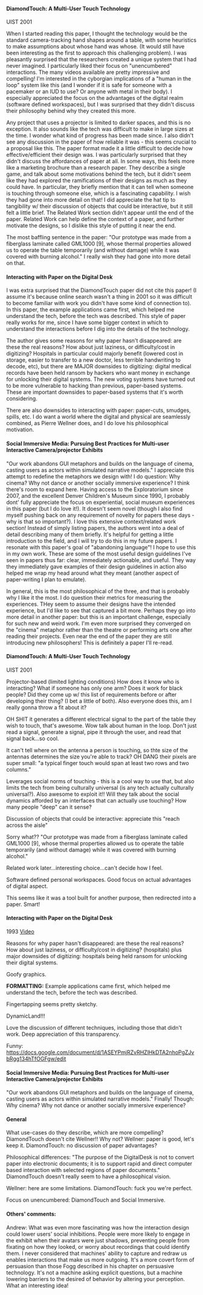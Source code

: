 #### DiamondTouch: A Multi-User Touch Technology 
UIST 2001

When I started reading this paper, I thought the technology would be the standard camera-tracking hand shapes around a table, with some heuristics to make assumptions about whose hand was whose. (It would still have been interesting as the first to approach this challenging problem). I was pleasantly surprised that the researchers created a unique system that I had never imagined. I particularly liked their focus on "unencumbered" interactions. The many videos available are pretty impressive and compelling! I'm interested in the cyborgian implications of a "human in the loop" system like this (and I wonder if it is safe for someone with a pacemaker or an IUD to use? Or anyone with metal in their body). I especially appreciated the focus on the advantages of the digital realm (software defined workspaces), but I was surprised that they didn't discuss their philosophy behind why they created this more.

Any project that uses a projector is limited to darker spaces, and this is no exception. It also sounds like the tech was difficult to make in large sizes at the time. I wonder what kind of progress has been made since. I also didn't see any discussion in the paper of how reliable it was - this seems crucial to a proposal like this. The paper format made it a little difficult to decide how effective/efficient their design was. I was particularly surprised that they didn't discuss the affordances of paper at all. In some ways, this feels more like a marketing brochure than a research paper. They describe a single game, and talk about some motivations behind the tech, but it didn't seem like they had explored the ramifications of their designs as much as they could have. In particular, they briefly mention that it can tell when someone is touching through someone else, which is a fascinating capability. I wish they had gone into more detail on that! I did appreciate the hat tip to tangibility w/ their discussion of objects that could be interactive, but it still felt a little brief. The Related Work section didn't appear until the end of the paper. Related Work can help define the context of a paper, and further motivate the designs, so I dislike this style of putting it near the end.

The most baffling sentence in the paper: "Our prototype was made from a fiberglass laminate called GML1000 [9], whose thermal properties allowed us to operate the table temporarily (and without damage) while it was covered with burning alcohol." I really wish they had gone into more detail on that.

#### Interacting with Paper on the Digital Desk

I was extra surprised that the DiamondTouch paper did not cite this paper! (I assume it's because online search wasn't a thing in 2001 so it was difficult to become familiar with work you didn't have some kind of connection to). In this paper, the example applications came first, which helped me understand the tech, before the tech was described. This style of paper really works for me, since I have some bigger context in which to understand the interactions before I dig into the details of the technology. 

The author gives some reasons for why paper hasn't disappeared: are these the real reasons? How about just laziness, or difficulty/cost in digitizing? Hospitals in particular could majorly benefit (lowered cost in storage, easier to transfer to a new doctor, less terrible handwriting to decode, etc), but there are MAJOR downsides to digitizing: digital medical records have been held ransom by hackers who want money in exchange for unlocking their digital systems. The new voting systems have turned out to be more vulnerable to hacking than previous, paper-based systems. These are important downsides to paper-based systems that it's worth considering. 

There are also downsides to interacting with paper: paper-cuts, smudges, spills, etc. I do want a world where the digital and physical are seamlessly combined, as Pierre Wellner does, and I do love his philosophical motivation.

#### Social Immersive Media: Pursuing Best Practices for Multi-user Interactive Camera/projector Exhibits

"Our work abandons GUI metaphors and builds on the language of cinema, casting users as actors within simulated narrative
models." I appreciate this attempt to redefine the metaphors we design with! I do question: Why cinema? Why not dance or another socially immersive experience? I think there's room to expand here. Having access to the Exploratorium since 2007, and the excellent Denver Children's Museum since 1990, I probably dont' fully appreciate the focus on experiential, social museum experiences in this paper (but I do love it!). It doesn't seem novel (though I also find myself pushing back on any requirement of novelty for papers these days - why is that so important?). I love this extensive context/related work section! Instead of simply listing papers, the authors went into a deal of detail describing many of them briefly. It's helpful for getting a little introduction to the field, and I will try to do this in my future papers. I resonate with this paper's goal of "abandoning language"! I hope to use this in my own work. These are some of the most useful design guidelines I've seen in papers thus far: clear, immediately actionable, and useful.  They way they immediately gave examples of their design guidelines in action also helped me wrap my head around what they meant (another aspect of paper-writing I plan to emulate).

In general, this is the most philosophical of the three, and that is probably why I like it the most. I do question their metrics for measuring the experiences. THey seem to assume their designs have the intended experience, but I'd like to see that captured a bit more. Perhaps they go into more detail in another paper: but this is an important challenge, especially for such new and weird work. I'm even more surprised they converged on the "cinema" metaphor rather than the theatre or performing arts one after reading their projects. Even near the end of the paper they are still introducing new philosophers! This is definitely a paper I'll re-read.

#### DiamondTouch: A Multi-User Touch Technology 
UIST 2001

Projector-based (limited lighting conditions)
How does it know who is interacting? What if someone has only one arm? Does it work for black people?
Did they come up w/ this list of requirements before or after developing their thing? (I bet a little of both). Also everyone does this, am I really gonna throw a fit about it?

OH SHIT it generates a different electrical signal to the part of the table they wish to touch, that's awesome. Wow talk about human in the loop. Don't just read a signal, generate a signal, pipe it through the user, and read that signal back...so cool.

It can't tell where on the antenna a person is touching, so thte size of the antennas determines the size you're able to track? OH DANG their pixels are super small:  "a typical finger touch would span at least two rows and two columns." 

Leverages social norms of touching - this is a cool way to use that, but also limits the tech from being culturally universal (is any tech actually culturally universal?). Also awesome to exploit it!! Will they talk about the social dynamics afforded by an interfaces that can actually use touching? How many people "deep" can it sense? 

Discussion of objects that could be interactive: appreciate this "reach across the aisle"

Sorry what??
"Our prototype was made from a fiberglass laminate called GML1000 [9], whose thermal properties allowed us to operate the table temporarily (and without damage) while it was covered with burning alcohol."

Related work later...interesting choice...can't decide how I feel.

Software defined personal workspaces. Good focus on actual advantages of digital aspect.

This seems like it was a tool built for another purpose, then redirected into a paper. Smart!

#### Interacting with Paper on the Digital Desk
1993
[Video](https://www.youtube.com/watch?v=9HXp3s7x68o)

Reasons for why paper hasn't disappeared: are these the real reasons? How about just laziness, or difficulty/cost in digitizing? (hospitals) plus major downsides of digitizing: hospitals being held ransom for unlocking their digital systems.

Goofy graphics.

**FORMATTING:**
Example applications came first, which helped me understand the tech, before the tech was described.

Fingertapping seems pretty sketchy. 

DynamicLand!!!

Love the discussion of different techniques, including those that didn't work. Deep appreciation of this transparency. 

Funny:
https://docs.google.com/document/d/1ASEYPmjRZvRHZlHkDTA2nhoPgZJvbRgg134hTfOGFgw/edit

#### Social Immersive Media: Pursuing Best Practices for Multi-user Interactive Camera/projector Exhibits

"Our work abandons GUI metaphors and builds on the language of cinema, casting users as actors within simulated narrative
models."
Finally! Though: Why cinema? Why not dance or another socially immersive experience?

#### General
What use-cases do they describe, which are more compelling?
DiamondTouch doesn't cite Wellner!! Why not?
Wellner: paper is good, let's keep it. DiamondTouch: no discussion of paper advantages? 

Philosophical differences:
"The purpose of the DigitalDesk is not to convert paper into electronic documents; it is to support rapid and direct computer based interaction with selected regions of paper documents." DiamondTouch doesn't really seem to have a philosophical vision.

Wellner: here are some limitations. DiamondTouch: fuck you we're perfect.

Focus on unencumbered: DiamondTouch and Social Immersive. 


#### Others' comments:
Andrew: What was even more fascinating was how the interaction design could lower users' social inhibitions. People were more likely to engage in the exhibit when their avatars were just shadows, preventing people from fixating on how they looked, or worry about recordings that could identify them. I never considered that machines' ability to capture and redraw us enables interactions that make us more outgoing. It's a more covert form of persuasion than those Fogg described in his chapter on persuasive technology. It's not a machine asking explicit questions, but a machine lowering barriers to the desired of behavior by altering your perception. What an interesting idea!


